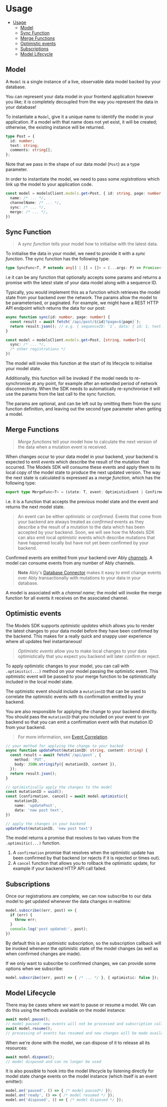 # Usage

- [Usage](#usage)
  - [Model](#model)
  - [Sync Function](#sync-function)
  - [Merge Functions](#merge-functions)
  - [Optimistic events](#optimistic-events)
  - [Subscriptions](#subscriptions)
  - [Model Lifecycle](#model-lifecycle)

## Model

A `Model` is a single instance of a live, observable data model backed by your database.

You can represent your data model in your frontend application however you like; it is completely decoupled from the way you represent the data in your database!

To instantiate a `Model`, give it a unique name to identify the model in your application. If a model with that name does not yet exist, it will be created; otherwise, the existing instance will be returned.

```ts
type Post = {
  id: number;
  text: string;
  comments: string[];
};
```

Note that we pass in the shape of our data model (`Post`) as a type parameter.

In order to instantiate the model, we need to pass some *registrations* which link up the model to your application code.

```ts
const model = modelsClient.models.get<Post, { id: string, page: number }>({
  name: /* ... */,
  channelName: /* ... */,
  sync: /* ... */,
  merge: /* ... */,
})
```

## Sync Function

> A *sync function* tells your model how to initialise with the latest data.

To initialise the data in your model, we need to provide it with a *sync function*. The sync function has the following type:

```ts
type SyncFunc<T, P extends any[] | [] = []> = (...args: P) => Promise<{ data: T; sequenceID: string }>;
```

i.e it can be any function that optionally accepts some params and returns a promise with the latest state of your data model along with a sequence ID.

Typically, you would implement this as a function which retrieves the model state from your backend over the network. The params allow the model to be parameterised, or paginated. For example, we might have a REST HTTP API endpoint which returns the data for our post:

```ts
async function sync(id: number, page: number) {
  const result = await fetch(`/api/post/${id}?page=${page}`);
  return result.json(); // e.g. { sequenceID: '1', data: { id: 1, text: "Hello World", comments: [] } }
}

const model = modelsClient.models.get<Post, [string, number]>({
  sync: /* ... */,
  /* other registrations */
})
```

The model will invoke this function at the start of its lifecycle to initialise your model state.

Additionally, this function will be invoked if the model needs to re-synchronise at any point, for example after an extended period of network disconnectivity. When the SDK needs to automatically re-synchronise it will use the params from the last call to the sync function.

The params are optional, and can be left out by omitting them from the sync function definition, and leaving out the second type parameter when getting a model.

## Merge Functions

> *Merge functions* tell your model how to calculate the next version of the data when a mutation event is received.

When changes occur to your data model in your backend, your backend is expected to emit *events* which describe the result of the mutation that occurred. The Models SDK will consume these events and apply them to its local copy of the model state to produce the next updated version. The way the next state is calculated is expressed as a *merge function*, which has the following type:

```ts
export type MergeFunc<T> = (state: T, event: OptimisticEvent | ConfirmedEvent) => Promise<T>;
```

i.e. it is a function that accepts the previous model state and the event and returns the next model state.

> An event can be either *optimistic* or *confirmed*. Events that come from your backend are always treated as *confirmed* events as they describe a the result of a mutation to the data which has been accepted by your backend. Soon, we will see how the Models SDK can also emit local *optimistic* events which describe mutations that have happened locally but have not yet been confirmed by your backend.

Confirmed events are emitted from your backend over Ably *[channels](https://ably.com/docs/channels)*. A model can consume events from any number of Ably channels.

> **Note**
> Ably's [Database Connector](https://github.com/ably-labs/adbc) makes it easy to emit change events over Ably transactionally with mutations to your data in your database.

A model is associated with a *channel name*; the model will invoke the merge function for all events it receives on the associated channel.

## Optimistic events

The Models SDK supports *optimistic updates* which allows you to render the latest changes to your data model before they have been confirmed by the backend. This makes for a really quick and snappy user experience where all updates feel instantaneous!

> *Optimistic events* allow you to make local changes to your data optimistically that you expect you backend will later confirm or reject.

To apply optimistic changes to your model, you can call with `.optimistic(...)` method on your model passing the optimistic event. This optimistic event will be passed to your merge function to be optimistically included in the local model state.

The optimistic event should include a `mutationID` that can be used to correlate the optimistic events with its confirmation emitted by your backend.

You are also responsible for applying the change to your backend directly. You should pass the `mutationID` that you included on your event to yor backend so that you can emit a confirmation event with that mutation ID from your backend.

> For more information, see [Event Correlation](./event-correlation.md).

```ts
// your method for applying the change to your backed
async function updatePost(mutationID: string, content: string) {
  const result = await fetch(`/api/post`, {
    method: 'PUT',
    body: JSON.stringify({ mutationID, content }),
  });
  return result.json();
}

// optimistically apply the changes to the model
const mutationID = uuid();
const [confirmation, cancel] = await model.optimistic({
    mutationID,
    name: 'updatePost',
    data: 'new post text',
})

// apply the changes in your backend
updatePost(mutationID, 'new post text')
```

The model returns a promise that resolves to two values from the `.optimsitic(...)` function.

1. A `confirmation` promise that resolves when the optimistic update has been confirmed by that backend (or rejects if it is rejected or times out).
2. A `cancel` function that allows you to rollback the optimistic update, for example if your backend HTTP API call failed.

## Subscriptions

Once our registrations are complete, we can now subscribe to our data model to get updated whenever the data changes in realtime:

```ts
model.subscribe((err, post) => {
  if (err) {
    throw err;
  }
  console.log('post updated:', post);
})
```

By default this is an *optimistic* subscription, so the subscription callback will be invoked whenever the optimistic state of the model changes (as well as when confirmed changes are made).

If we only want to subscribe to confirmed changes, we can provide some options when we subscribe:

```ts
model.subscribe((err, post) => { /* ... */ }, { optimistic: false });
```

## Model Lifecycle

There may be cases where we want to pause or resume a model. We can do this using the methods available on the model instance:

```ts
await model.pause();
// model paused: new events will not be processed and subscription callbacks will no longer be invoked
await model.resume();
// processing of events has resumed and new changes will be made available to subscribers
```

When we're done with the model, we can dispose of it to release all its resources:

```ts
await model.dispose();
// model disposed and can no longer be used
```

It is also possible to hook into the model lifecycle by listening directly for model state change events on the model instance (which itself is an event emitter):

```ts
model.on('paused', () => { /* model paused*/ });
model.on('ready', () => { /* model resumed */ });
model.on('disposed', () => { /* model disposed */ });
```
